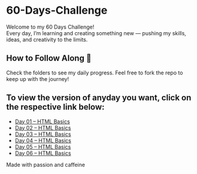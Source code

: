 # 60-Days-Challenge

Welcome to my 60 Days Challenge!  
Every day, I’m learning and creating something new — pushing my skills, ideas, and creativity to the limits.

## How to Follow Along 👀  
Check the folders to see my daily progress. Feel free to fork the repo to keep up with the journey!
## To view the version of anyday you want, click on the respective link below:
- [Day 01 – HTML Basics](https://github.com/Adarsha23/60-Days-Challenge/commit/22e622f3562a8cc69f1e509fa61dc92b58663d00)
- [Day 02 – HTML Basics](https://github.com/Adarsha23/60-Days-Challenge/commit/f25de316ee6ea4e04838a327cc79497741001438)
- [Day 03 – HTML Basics](https://github.com/Adarsha23/60-Days-Challenge/commit/cbe6a38b024dab9bc399ed5f6a96a2cec4376689)
- [Day 04 – HTML Basics](https://github.com/Adarsha23/60-Days-Challenge/commit/cd5d5f9cc5c18437f1df9c5c55c33ccc07625a04)
- [Day 05 – HTML Basics](https://github.com/Adarsha23/60-Days-Challenge/commit/7774822616af7fc39bff292cef7a62d1438c1b1a)
- [Day 06 – HTML Basics](https://github.com/Adarsha23/60-Days-Challenge/commit/862f1e0ddce3106ac2378dffc09a22104a974679)

Made with passion and caffeine


